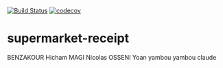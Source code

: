 [![Build Status](https://travis-ci.com/yoan90/supermarket-receipt.svg?branch=master)](https://travis-ci.com/yoan90/supermarket-receipt)
[![codecov](https://codecov.io/gh/yoan90/supermarket-receipt/branch/master/graph/badge.svg)](https://codecov.io/gh/yoan90/supermarket-receipt)
# supermarket-receipt

BENZAKOUR Hicham
MAGI Nicolas
OSSENI Yoan
yambou yambou claude
